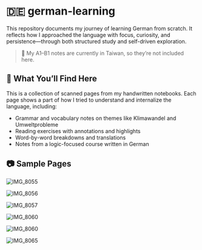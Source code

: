 # 🇩🇪 german-learning

This repository documents my journey of learning German from scratch. It reflects how I approached the language with focus, curiosity, and persistence—through both structured study and self-driven exploration.

> 📌 My A1–B1 notes are currently in Taiwan, so they’re not included here.

## 📝 What You’ll Find Here

This is a collection of scanned pages from my handwritten notebooks. Each page shows a part of how I tried to understand and internalize the language, including:

- Grammar and vocabulary notes on themes like Klimawandel and Umweltprobleme
- Reading exercises with annotations and highlights
- Word-by-word breakdowns and translations
- Notes from a logic-focused course written in German

## 📷 Sample Pages

![IMG_8055](https://github.com/user-attachments/assets/9607bddf-18da-4d70-87db-1a869694b68d)

![IMG_8056](https://github.com/user-attachments/assets/90d2d5b8-7991-41e0-9368-e319093575da)

![IMG_8057](https://github.com/user-attachments/assets/d1b79e41-f910-4d32-ad76-812fcaa0dd9a)

![IMG_8060](https://github.com/user-attachments/assets/305054f5-ad19-47f5-a2ec-b7c9d4e92b6a)

![IMG_8060](https://github.com/user-attachments/assets/8ed014e3-0bb1-4ae9-a284-8a47621fc5bf)

![IMG_8065](https://github.com/user-attachments/assets/610dfba9-c3aa-4d16-a67c-63ad1ef54552)
